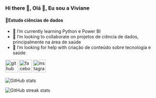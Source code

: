 ### Hi there 👋, Olá 👋, Eu sou a  Viviane
#### 🌱Estudo ciências de dados

- 🌱 I’m currently learning  Python e Power BI 
- 👯 I’m looking to collaborate on projetos de ciência de dados, principalmente na área de saúde 
- 🤔 I’m looking for help with  criação de conteúdo sobre tecnologia e saúde 


[<img src='https://cdn.jsdelivr.net/npm/simple-icons@3.0.1/icons/github.svg' alt='github' height='40'>](https://github.com/VSviviane)  [<img src='https://cdn.jsdelivr.net/npm/simple-icons@3.0.1/icons/facebook.svg' alt='facebook' height='40'>](https://www.facebook.com/saudetech.dados)  [<img src='https://cdn.jsdelivr.net/npm/simple-icons@3.0.1/icons/instagram.svg' alt='instagram' height='40'>](https://www.instagram.com/saudetech.dados/)  

![GitHub stats](https://github-readme-stats.vercel.app/api?username=VSviviane&show_icons=true)  

![GitHub streak stats](https://streak-stats.demolab.com/?user=VSviviane)  

 

